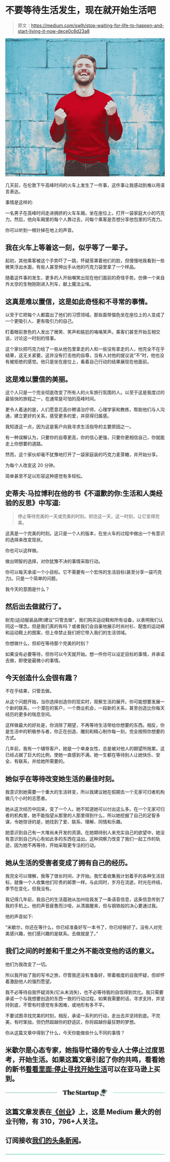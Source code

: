 # 不要等待生活发生，现在就开始生活吧

> 原文：<https://medium.com/swlh/stop-waiting-for-life-to-happen-and-start-living-it-now-dece0c6d23a8>

![](img/36daf206625c99677c3312a2a9c4b5da.png)

几天前，在伦敦下午高峰时间的火车上发生了一件事，这件事让我感动到难以用语言表达。

事情是这样的:

一名男子在高峰时间走进拥挤的火车车厢，坐在座位上，打开一袋家庭大小的巧克力。然后，他向车厢里的每个人靠过去，问每个乘客是否想分享他包里的巧克力。

你可以听到一根针掉在地上的声音。

## 我在火车上等着这一刻，似乎等了一辈子。

起初，其他乘客被这个手势吓了一跳，怀疑笼罩着他们的脸，但慢慢地我看到一些微笑浮出水面，有些人甚至伸出手从他的巧克力袋里拿了一个样品。

随着这件事的发生，更多的人开始嘲笑出现在他们面前的奇怪手势。仿佛一个来自外太空的生物刚刚进入列车，献上魔法尘埃。

## 这真是难以置信，这是如此奇怪和不寻常的事情。

以至于它把每个人都震出了他们的习惯领域。那些面带愠色坐在座位上的人变成了一个更吸引人、更有吸引力的自己。

盯着眼前景色的人发出了微笑、笑声和尴尬的咯咯笑声。乘客们甚至开始互相交谈，讨论这一时刻的怪事。

这个家伙把巧克力给了一些从他包里拿走的人和一些没有拿走的人，他完全不在乎结果，这无关紧要。这并没有打击他的自尊，当有人对他的提议说“不”时，他也没有被拒绝的感觉。他只是坐在座位上，看着自己行动的结果展现在他面前。

## 这是难以置信的美丽。

这个人只是一个完全彻底改变了所有人的火车旅行氛围的人。以至于这是我度过的最愉快的旅程之一，在通常是可怕的高峰时间。

更令人着迷的是，人们愿意花高价聘请治疗师、心理学家和教练，帮助他们与人沟通，建立更好的关系，感受更多的爱，并获得归属感。

我知道这一点，因为这是客户向我寻求生活指导的主要原因之一。

有一种误解认为，只要你的自尊更高，你的信心更强，只要你更相信自己，你就能走上你想要的道路。

然而，这个家伙却毫不犹豫地打开了一袋家庭装的巧克力麦芽糖，并开始分享。

为每个人改变这 20 分钟。

简单甚至不足以形容这种感觉有多轻松。

## 史蒂夫·马拉博利在他的书《不道歉的你:生活和人类经验的反思》中写道:

> 停止等待完美的一天或完美的时刻。抓住这一天，这一时刻，让它变得完美。

这真是一个完美的时刻。这只是一个人的版本，在坐火车的过程中做出一个有意识的选择来改变现状。

你也可以这样做。

做出明智的选择，对你犹豫不决的事情采取行动。

你可以每天承诺一个小目标。它不需要有一个宏伟的生活目标(甚至分享一袋巧克力)。只是一个简单的问题。

我今天的意图是什么？

## 然后出去做就行了。

耐克(运动服装品牌)建议“只管去做”，我们购买运动鞋和所有设备，以表明我们认同这一理念。但是我们真的有吗？或者我们会自豪地展示时尚衬衫、配套的运动裤和运动鞋上的图案，但上帝禁止我们把它带入我们的生活领域。

你想做什么，但却在等待那个完美的时刻？

如果没有必要等待，但你可以今天就开始。想一件你可以设定目标的事情，并承诺去做，即使是最微小的事情。

## 今天创造什么会很有趣？

不在乎结果，只管去做。

从这个问题开始，当你选择创造你的现实时，观察生活的展开。你可能想要发展一个新的联系，一个潜在的客户，一个商业机会，一段新的关系，甚至创造比你每天经历的更多的喘息空间。

这样做最大的好处是，你消除了期望，不再等待生活带给你想要的东西。相反，你是生活中的积极参与者，你正在创造、雕刻和精心制作每一刻，完全按照你想要的方式。

几年前，我有一个辅导客户，她是一个单身女性，总是被对他人的期望所拖累。这已经占据了巨大的比例，使她一直感到不满。她一生都在等待别人让她快乐、安全、有联系，并给她所需要的。

## 她似乎在等待改变她生活的最佳时刻。

我意识到她需要一个重大的生活转变，所以我建议她在假期去一个无家可归者机构做几个小时的志愿者。

她从这次经历中回来，变了一个人。她不知道她可以付出这么多。在一个无家可归者的机构里，她不能指望从那里的人那里得到什么，所以她挖掘了自己的足智多谋，令她惊讶的是，她找到了爱、联系、理解、同情和乐趣。

她意识到自己有一大堆尚未开发的资源。在她期待别人来充实自己的欲望中，她没有意识到自己内心有如此多的东西在溢出。这种洞察力改变了我们一起工作的轨迹，因为她不再等待，开始采取更专注的行动。

## 她从生活的受害者变成了拥有自己的经历。

我完全可以理解，我等了很长时间，才开始。我忙着收集我计划着手的各种生活目标，就像一个人收集他们珍贵的邮票一样。与此同时，岁月在流逝，时光在终结，季节在变化，但我没有。

我记得几年前，我自己的生活蔻驰从加州给我发了一条语音信息，这条信息传到了我的手机上。他的声音疲惫而沙哑，从清晨醒来，但与钢铁般的决心要通过我。

他的声音如下:

“米歇尔，你还在等什么，你已经准备好写一本书了，你已经够好了。没有人对完美感兴趣，他们感兴趣的是联系。去做就是了。”

## 我们之间的时差和千里之外不能改变他的话的意义。

他们为我改变了一切。

所以我开始了我的写书之旅，尽管我还没有准备好，带着极度的自我怀疑，但却怀着激励他人的强烈愿望。

我不必等待自我怀疑消失(它从未消失)，也不必等待我的自信得到优化。我只需要承诺一个与我想要创造的东西一致的行动过程，如果我需要的话，寻求支持，并坚持到底，不管有时感觉有多困难，或地形有多不平。

不要试图寻找完美的时刻，相反，承诺一系列的行动，走出去并坚持到底。不完美，有时笨拙，但仍然超越你的舒适区，你将超越你最狂野的梦想。

你从这篇文章中得到了什么，今天你能做些什么不同的事情？

## 米歇尔是心态专家，她指导忙碌的专业人士停止过度思考，开始生活。如果这篇文章引起了你的共鸣，看看她的新书[看看里面:停止寻找开始生活](https://www.amazon.co.uk/Look-Inside-Seeking-Start-Living/dp/1781332959)可以在亚马逊上买到。

[![](img/308a8d84fb9b2fab43d66c117fcc4bb4.png)](https://medium.com/swlh)

## 这篇文章发表在[《创业](https://medium.com/swlh)》上，这是 Medium 最大的创业刊物，有 310，796+人关注。

## 订阅接收[我们的头条新闻](http://growthsupply.com/the-startup-newsletter/)。

[![](img/b0164736ea17a63403e660de5dedf91a.png)](https://medium.com/swlh)
